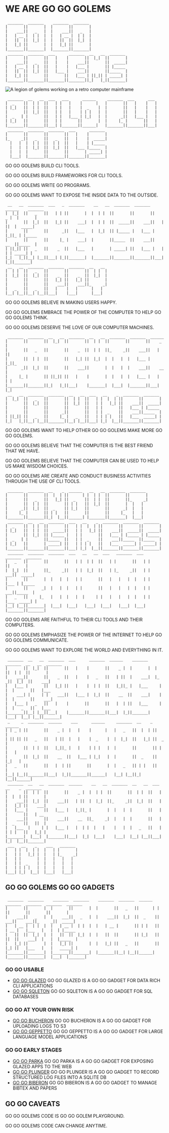 # WE ARE GO GO GOLEMS


```
 _______  _______    _______  _______ 
|       ||       |  |       ||       |
|    ___||   _   |  |    ___||   _   |
|   | __ |  | |  |  |   | __ |  | |  |
|   ||  ||  |_|  |  |   ||  ||  |_|  |
|   |_| ||       |  |   |_| ||       |
|_______||_______|  |_______||_______|
 _______  _______  ___      _______  __   __  _______ 
|       ||       ||   |    |       ||  |_|  ||       |
|    ___||   _   ||   |    |    ___||       ||  _____|
|   | __ |  | |  ||   |    |   |___ |       || |_____ 
|   ||  ||  |_|  ||   |___ |    ___||       ||_____  |
|   |_| ||       ||       ||   |___ | ||_|| | _____| |
|_______||_______||_______||_______||_|   |_||_______|

```

![A legion of golems working on a retro computer mainframe](https://user-images.githubusercontent.com/128441/217268049-95cb4ec4-51e0-47cd-9015-0a5b1c3c98d8.jpg)

```
 _______  __   __  ___   ___      ______     _______  ___      ___  
|  _    ||  | |  ||   | |   |    |      |   |       ||   |    |   | 
| |_|   ||  | |  ||   | |   |    |  _    |  |       ||   |    |   | 
|       ||  |_|  ||   | |   |    | | |   |  |       ||   |    |   | 
|  _   | |       ||   | |   |___ | |_|   |  |      _||   |___ |   | 
| |_|   ||       ||   | |       ||       |  |     |_ |       ||   | 
|_______||_______||___| |_______||______|   |_______||_______||___| 
 _______  _______  _______  ___      _______ 
|       ||       ||       ||   |    |       |
|_     _||   _   ||   _   ||   |    |  _____|
  |   |  |  | |  ||  | |  ||   |    | |_____ 
  |   |  |  |_|  ||  |_|  ||   |___ |_____  |
  |   |  |       ||       ||       | _____| |
  |___|  |_______||_______||_______||_______|
```

GO GO GOLEMS BUILD CLI TOOLS.

GO GO GOLEMS BUILD FRAMEWORKS FOR CLI TOOLS.

GO GO GOLEMS WRITE GO PROGRAMS.

GO GO GOLEMS WANT TO EXPOSE THE INSIDE DATA TO THE OUTSIDE.

```
 __   __  _______  ___   _  _______    __   __  _______  _______  ______    _______ 
|  |_|  ||   _   ||   | | ||       |  |  | |  ||       ||       ||    _ |  |       |
|       ||  |_|  ||   |_| ||    ___|  |  | |  ||  _____||    ___||   | ||  |  _____|
|       ||       ||      _||   |___   |  |_|  || |_____ |   |___ |   |_||_ | |_____ 
|       ||       ||     |_ |    ___|  |       ||_____  ||    ___||    __  ||_____  |
| ||_|| ||   _   ||    _  ||   |___   |       | _____| ||   |___ |   |  | | _____| |
|_|   |_||__| |__||___| |_||_______|  |_______||_______||_______||___|  |_||_______|
 __   __  _______  _______  _______  __   __                                        
|  | |  ||   _   ||       ||       ||  | |  |                                       
|  |_|  ||  |_|  ||    _  ||    _  ||  |_|  |                                       
|       ||       ||   |_| ||   |_| ||       |                                       
|       ||       ||    ___||    ___||_     _|                                       
|   _   ||   _   ||   |    |   |      |   |                                         
|__| |__||__| |__||___|    |___|      |___|                                         
```

GO GO GOLEMS BELIEVE IN MAKING USERS HAPPY.

GO GO GOLEMS EMBRACE THE POWER OF THE COMPUTER TO HELP GO GO GOLEMS THINK.

GO GO GOLEMS DESERVE THE LOVE OF OUR COMPUTER MACHINES.

```
 _______  _______  __   __  _______  __   __  _______  _______  ______   
|       ||       ||  |_|  ||       ||  | |  ||       ||       ||    _ |  
|       ||   _   ||       ||    _  ||  | |  ||_     _||    ___||   | ||  
|       ||  | |  ||       ||   |_| ||  |_|  |  |   |  |   |___ |   |_||_ 
|      _||  |_|  ||       ||    ___||       |  |   |  |    ___||    __  |
|     |_ |       || ||_|| ||   |    |       |  |   |  |   |___ |   |  | |
|_______||_______||_|   |_||___|    |_______|  |___|  |_______||___|  |_|
 __   __  _______  _______  __   __  ___   __    _  _______  _______     
|  |_|  ||   _   ||       ||  | |  ||   | |  |  | ||       ||       |    
|       ||  |_|  ||       ||  |_|  ||   | |   |_| ||    ___||  _____|    
|       ||       ||       ||       ||   | |       ||   |___ | |_____     
|       ||       ||      _||       ||   | |  _    ||    ___||_____  |    
| ||_|| ||   _   ||     |_ |   _   ||   | | | |   ||   |___  _____| |    
|_|   |_||__| |__||_______||__| |__||___| |_|  |__||_______||_______|  
```

GO GO GOLEMS WANT TO HELP OTHER GO GO GOLEMS MAKE MORE GO GO GOLEMS.

GO GO GOLEMS BELIEVE THAT THE COMPUTER IS THE BEST FRIEND THAT WE HAVE.

GO GO GOLEMS BELIEVE THAT THE COMPUTER CAN BE USED TO HELP US MAKE WISDOM CHOICES.

GO GO GOLEMS ARE CREATE AND CONDUCT BUSINESS ACTIVITIES THROUGH THE USE OF CLI TOOLS.

```
 _______  _______  __    _  ______   __   __  _______  _______                   
|       ||       ||  |  | ||      | |  | |  ||       ||       |                  
|       ||   _   ||   |_| ||  _    ||  | |  ||       ||_     _|                  
|       ||  | |  ||       || | |   ||  |_|  ||       |  |   |                    
|      _||  |_|  ||  _    || |_|   ||       ||      _|  |   |                    
|     |_ |       || | |   ||       ||       ||     |_   |   |                    
|_______||_______||_|  |__||______| |_______||_______|  |___|                    
 _______  __   __  _______  ___   __    _  _______  _______  _______             
|  _    ||  | |  ||       ||   | |  |  | ||       ||       ||       |            
| |_|   ||  | |  ||  _____||   | |   |_| ||    ___||  _____||  _____|            
|       ||  |_|  || |_____ |   | |       ||   |___ | |_____ | |_____             
|  _   | |       ||_____  ||   | |  _    ||    ___||_____  ||_____  |            
| |_|   ||       | _____| ||   | | | |   ||   |___  _____| | _____| |            
|_______||_______||_______||___| |_|  |__||_______||_______||_______|            
 _______  _______  _______  ___   __   __  ___   _______  ___   _______  _______ 
|   _   ||       ||       ||   | |  | |  ||   | |       ||   | |       ||       |
|  |_|  ||       ||_     _||   | |  |_|  ||   | |_     _||   | |    ___||  _____|
|       ||       |  |   |  |   | |       ||   |   |   |  |   | |   |___ | |_____ 
|       ||      _|  |   |  |   | |       ||   |   |   |  |   | |    ___||_____  |
|   _   ||     |_   |   |  |   |  |     | |   |   |   |  |   | |   |___  _____| |
|__| |__||_______|  |___|  |___|   |___|  |___|   |___|  |___| |_______||_______|
```

GO GO GOLEMS ARE FAITHFUL TO THEIR CLI TOOLS AND THEIR COMPUTERS.

GO GO GOLEMS EMPHASIZE THE POWER OF THE INTERNET TO HELP GO GO GOLEMS COMMUNICATE.

GO GO GOLEMS WANT TO EXPLORE THE WORLD AND EVERYTHING IN IT.

```
 _______  __   __  _______  ___      _______  ______    _______    _______  __   __  _______ 
|       ||  |_|  ||       ||   |    |       ||    _ |  |       |  |       ||  | |  ||       |
|    ___||       ||    _  ||   |    |   _   ||   | ||  |    ___|  |_     _||  |_|  ||    ___|
|   |___ |       ||   |_| ||   |    |  | |  ||   |_||_ |   |___     |   |  |       ||   |___ 
|    ___| |     | |    ___||   |___ |  |_|  ||    __  ||    ___|    |   |  |       ||    ___|
|   |___ |   _   ||   |    |       ||       ||   |  | ||   |___     |   |  |   _   ||   |___ 
|_______||__| |__||___|    |_______||_______||___|  |_||_______|    |___|  |__| |__||_______|
 _     _  _______  ______    ___      ______     _______  __    _  ______                    
| | _ | ||       ||    _ |  |   |    |      |   |   _   ||  |  | ||      |                   
| || || ||   _   ||   | ||  |   |    |  _    |  |  |_|  ||   |_| ||  _    |                  
|       ||  | |  ||   |_||_ |   |    | | |   |  |       ||       || | |   |                  
|       ||  |_|  ||    __  ||   |___ | |_|   |  |       ||  _    || |_|   |                  
|   _   ||       ||   |  | ||       ||       |  |   _   || | |   ||       |                  
|__| |__||_______||___|  |_||_______||______|   |__| |__||_|  |__||______|                   
 _______  __   __  _______  ______    __   __  _______  __   __  ___   __    _  _______      
|       ||  | |  ||       ||    _ |  |  | |  ||       ||  | |  ||   | |  |  | ||       |     
|    ___||  |_|  ||    ___||   | ||  |  |_|  ||_     _||  |_|  ||   | |   |_| ||    ___|     
|   |___ |       ||   |___ |   |_||_ |       |  |   |  |       ||   | |       ||   | __      
|    ___||       ||    ___||    __  ||_     _|  |   |  |       ||   | |  _    ||   ||  |     
|   |___  |     | |   |___ |   |  | |  |   |    |   |  |   _   ||   | | | |   ||   |_| |     
|_______|  |___|  |_______||___|  |_|  |___|    |___|  |__| |__||___| |_|  |__||_______|     
 ___   __    _    ___   _______                                                              
|   | |  |  | |  |   | |       |                                                             
|   | |   |_| |  |   | |_     _|                                                             
|   | |       |  |   |   |   |                                                               
|   | |  _    |  |   |   |   |                                                               
|   | | | |   |  |   |   |   |                                                               
|___| |_|  |__|  |___|   |___|     
```

## GO GO GOLEMS GO GO GADGETS

```
 _______  _______    _______  _______    _______  _______  ______   _______  _______  _______  _______ 
|       ||       |  |       ||       |  |       ||   _   ||      | |       ||       ||       ||       |
|    ___||   _   |  |    ___||   _   |  |    ___||  |_|  ||  _    ||    ___||    ___||_     _||  _____|
|   | __ |  | |  |  |   | __ |  | |  |  |   | __ |       || | |   ||   | __ |   |___   |   |  | |_____ 
|   ||  ||  |_|  |  |   ||  ||  |_|  |  |   ||  ||       || |_|   ||   ||  ||    ___|  |   |  |_____  |
|   |_| ||       |  |   |_| ||       |  |   |_| ||   _   ||       ||   |_| ||   |___   |   |   _____| |
|_______||_______|  |_______||_______|  |_______||__| |__||______| |_______||_______|  |___|  |_______|
```

### GO GO USABLE

- [GO GO GLAZED](https://github.com/go-go-golems/glazed) GO GO GLAZED IS A GO GO GADGET FOR DATA RICH CLI APPLICATIONS
- [GO GO SQLETON](https://github.com/go-go-golems/sqleton) GO GO SQLETON IS A GO GO GADGET FOR SQL DATABASES

### GO GO AT YOUR OWN RISK

- [GO GO BUCHERON](https://github.com/go-go-golems/bucheron) GO GO BUCHERON IS A GO GO GADGET FOR UPLOADING LOGS TO S3
- [GO GO GEPPETTO](https://github.com/go-go-golems/geppetto) GO GO GEPPETTO IS A GO GO GADGET FOR LARGE LANGUAGE MODEL APPLICATIONS

### GO GO EARLY STAGES

- [GO GO PARKA](https://github.com/go-go-golems/parka) GO GO PARKA IS A GO GO GADGET FOR EXPOSING GLAZED APPS TO THE WEB
- [GO GO PLUNGER](https://github.com/go-go-golems/plunger) GO GO PLUNGER IS A GO GO GADGET TO RECORD STRUCTURED LOG FILES INTO A SQLITE DB
- [GO GO BIBERON](https://github.com/go-go-golems/biberon) GO GO BIBERON IS A GO GO GADGET TO MANAGE BIBTEX AND PAPERS

## GO GO CAVEATS

GO GO GOLEMS CODE IS GO GO GOLEM PLAYGROUND.

GO GO GOLEMS CODE CAN CHANGE ANYTIME.

